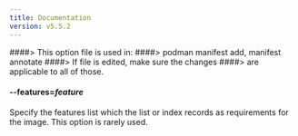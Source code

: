 ```yaml
---
title: Documentation
version: v5.5.2
---
```


####> This option file is used in:
####>   podman manifest add, manifest annotate
####> If file is edited, make sure the changes
####> are applicable to all of those.
#### **--features**=*feature*

Specify the features list which the list or index records as requirements for
the image.  This option is rarely used.
